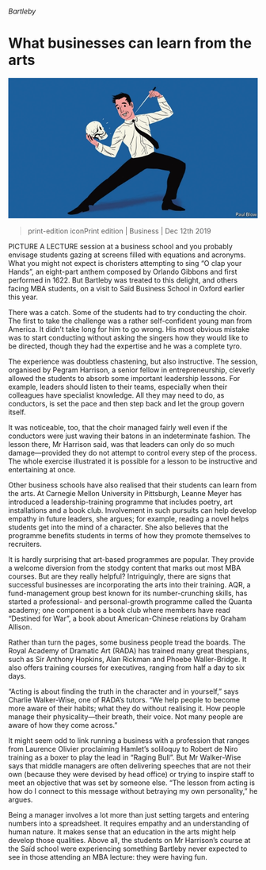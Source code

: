 ###### Bartleby

# What businesses can learn from the arts 

![image](images/20191214_wbd001.jpg) 

> print-edition iconPrint edition | Business | Dec 12th 2019 

PICTURE A LECTURE session at a business school and you probably envisage students gazing at screens filled with equations and acronyms. What you might not expect is choristers attempting to sing “O clap your Hands”, an eight-part anthem composed by Orlando Gibbons and first performed in 1622. But Bartleby was treated to this delight, and others facing MBA students, on a visit to Saïd Business School in Oxford earlier this year. 

There was a catch. Some of the students had to try conducting the choir. The first to take the challenge was a rather self-confident young man from America. It didn’t take long for him to go wrong. His most obvious mistake was to start conducting without asking the singers how they would like to be directed, though they had the expertise and he was a complete tyro. 

The experience was doubtless chastening, but also instructive. The session, organised by Pegram Harrison, a senior fellow in entrepreneurship, cleverly allowed the students to absorb some important leadership lessons. For example, leaders should listen to their teams, especially when their colleagues have specialist knowledge. All they may need to do, as conductors, is set the pace and then step back and let the group govern itself. 

It was noticeable, too, that the choir managed fairly well even if the conductors were just waving their batons in an indeterminate fashion. The lesson there, Mr Harrison said, was that leaders can only do so much damage—provided they do not attempt to control every step of the process. The whole exercise illustrated it is possible for a lesson to be instructive and entertaining at once. 

Other business schools have also realised that their students can learn from the arts. At Carnegie Mellon University in Pittsburgh, Leanne Meyer has introduced a leadership-training programme that includes poetry, art installations and a book club. Involvement in such pursuits can help develop empathy in future leaders, she argues; for example, reading a novel helps students get into the mind of a character. She also believes that the programme benefits students in terms of how they promote themselves to recruiters. 

It is hardly surprising that art-based programmes are popular. They provide a welcome diversion from the stodgy content that marks out most MBA courses. But are they really helpful? Intriguingly, there are signs that successful businesses are incorporating the arts into their training. AQR, a fund-management group best known for its number-crunching skills, has started a professional- and personal-growth programme called the Quanta academy; one component is a book club where members have read “Destined for War”, a book about American-Chinese relations by Graham Allison. 

Rather than turn the pages, some business people tread the boards. The Royal Academy of Dramatic Art (RADA) has trained many great thespians, such as Sir Anthony Hopkins, Alan Rickman and Phoebe Waller-Bridge. It also offers training courses for executives, ranging from half a day to six days. 

“Acting is about finding the truth in the character and in yourself,” says Charlie Walker-Wise, one of RADA’s tutors. “We help people to become more aware of their habits; what they do without realising it. How people manage their physicality—their breath, their voice. Not many people are aware of how they come across.” 

It might seem odd to link running a business with a profession that ranges from Laurence Olivier proclaiming Hamlet’s soliloquy to Robert de Niro training as a boxer to play the lead in “Raging Bull”. But Mr Walker-Wise says that middle managers are often delivering speeches that are not their own (because they were devised by head office) or trying to inspire staff to meet an objective that was set by someone else. “The lesson from acting is how do I connect to this message without betraying my own personality,” he argues. 

Being a manager involves a lot more than just setting targets and entering numbers into a spreadsheet. It requires empathy and an understanding of human nature. It makes sense that an education in the arts might help develop those qualities. Above all, the students on Mr Harrison’s course at the Saïd school were experiencing something Bartleby never expected to see in those attending an MBA lecture: they were having fun. 

